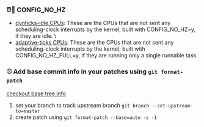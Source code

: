 ### ⏰🥢 CONFIG_NO_HZ 

- <ins>dynticks-idle CPUs</ins>: These are the CPUs that are not sent any scheduling-clock interrupts by the kernel, built with CONFIG_NO_HZ=y, if they are idle. \
- <ins>adaptive-ticks CPUs</ins>: These are the CPUs that are not sent any scheduling-clock interrupts by the kernel, built with CONFIG_NO_HZ_FULL=y, if they are running only a single runnable task.

### ⚾ Add base commit info in your patches using `git format-patch`
[checkout base tree info](https://git-scm.com/docs/git-format-patch#_base_tree_information)

1. set your branch to track upstream branch `git branch --set-upstream-to=master`
2. create patch using `git format-patch --base=auto -s -1`
